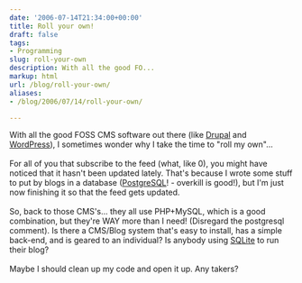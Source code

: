 ```yaml
---
date: '2006-07-14T21:34:00+00:00'
title: Roll your own!
draft: false
tags:
- Programming
slug: roll-your-own
description: With all the good FO...
markup: html
url: /blog/roll-your-own/
aliases:
- /blog/2006/07/14/roll-your-own/

---
```


With all the good FOSS CMS software out there (like <a href="http://drupal.org/">Drupal</a> and <a href="http://wordpress.org/">WordPress</a>), I sometimes wonder why I take the time to "roll my own"...<br /><br />For all of you that subscribe to the feed (what, like 0), you might have noticed that it hasn't been updated lately.  That's because I wrote some stuff to put by blogs in a database (<a href="http://www.postgresql.org/">PostgreSQL</a>! - overkill is good!), but I'm just now finishing it so that the feed gets updated.<br /><br />So, back to those CMS's... they all use PHP+MySQL, which is a good combination, but they're WAY more than I need! (Disregard the postgresql comment).  Is there a CMS/Blog system that's easy to install, has a simple back-end, and is geared to an individual?  Is anybody using <a href="http://www.sqlite.org/">SQLite</a> to run their blog?<br /><br />Maybe I should clean up my code and open it up. Any takers?<div class="blogger-post-footer"><img width='1' height='1' src='https://blogger.googleusercontent.com/tracker/4123748873183487963-1802614619464063852?l=bradmontgomery.blogspot.com' alt='' /></div>